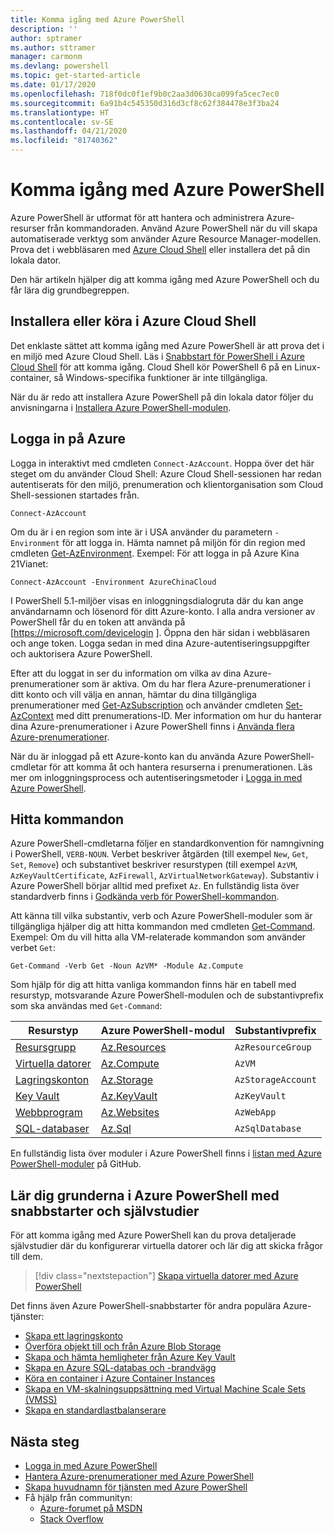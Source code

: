 ```yaml
---
title: Komma igång med Azure PowerShell
description: ''
author: sptramer
ms.author: sttramer
manager: carmonm
ms.devlang: powershell
ms.topic: get-started-article
ms.date: 01/17/2020
ms.openlocfilehash: 718f0dc0f1ef9b0c2aa3d0630ca099fa5cec7ec0
ms.sourcegitcommit: 6a91b4c545350d316d3cf8c62f384478e3f3ba24
ms.translationtype: HT
ms.contentlocale: sv-SE
ms.lasthandoff: 04/21/2020
ms.locfileid: "81740362"
---
```

# <a name="get-started-with-azure-powershell"></a>Komma igång med Azure PowerShell

Azure PowerShell är utformat för att hantera och administrera Azure-resurser från kommandoraden. Använd Azure PowerShell när du vill skapa automatiserade verktyg som använder Azure Resource Manager-modellen.
Prova det i webbläsaren med [Azure Cloud Shell](/azure/cloud-shell/overview) eller installera det på din lokala dator.

Den här artikeln hjälper dig att komma igång med Azure PowerShell och du får lära dig grundbegreppen.

## <a name="install-or-run-in-azure-cloud-shell"></a>Installera eller köra i Azure Cloud Shell

Det enklaste sättet att komma igång med Azure PowerShell är att prova det i en miljö med Azure Cloud Shell.
Läs i [Snabbstart för PowerShell i Azure Cloud Shell](/azure/cloud-shell/quickstart-powershell) för att komma igång.
Cloud Shell kör PowerShell 6 på en Linux-container, så Windows-specifika funktioner är inte tillgängliga.

När du är redo att installera Azure PowerShell på din lokala dator följer du anvisningarna i [Installera Azure PowerShell-modulen](install-az-ps.md).

## <a name="sign-in-to-azure"></a>Logga in på Azure

Logga in interaktivt med cmdleten `Connect-AzAccount`. Hoppa över det här steget om du använder Cloud Shell: Azure Cloud Shell-sessionen har redan autentiserats för den miljö, prenumeration och klientorganisation som Cloud Shell-sessionen startades från.

```azurepowershell-interactive
Connect-AzAccount
```

Om du är i en region som inte är i USA använder du parametern `-Environment` för att logga in. Hämta namnet på miljön för din region med cmdleten [Get-AzEnvironment](/powershell/module/Az.Accounts/Get-AzEnvironment). Exempel: För att logga in på Azure Kina 21Vianet:

```azurepowershell-interactive
Connect-AzAccount -Environment AzureChinaCloud
```

I PowerShell 5.1-miljöer visas en inloggningsdialogruta där du kan ange användarnamn och lösenord för ditt Azure-konto. I alla andra versioner av PowerShell får du en token att använda på [https://microsoft.com/devicelogin ].
Öppna den här sidan i webbläsaren och ange token. Logga sedan in med dina Azure-autentiseringsuppgifter och auktorisera Azure PowerShell.

Efter att du loggat in ser du information om vilka av dina Azure-prenumerationer som är aktiva. Om du har flera Azure-prenumerationer i ditt konto och vill välja en annan, hämtar du dina tillgängliga prenumerationer med [Get-AzSubscription](/powershell/module/az.accounts/get-azsubscription) och använder cmdleten [Set-AzContext](/powershell/module/az.accounts/set-azcontext) med ditt prenumerations-ID.
Mer information om hur du hanterar dina Azure-prenumerationer i Azure PowerShell finns i [Använda flera Azure-prenumerationer](manage-subscriptions-azureps.md).

När du är inloggad på ett Azure-konto kan du använda Azure PowerShell-cmdletar för att komma åt och hantera resurserna i prenumerationen. Läs mer om inloggningsprocess och autentiseringsmetoder i [Logga in med Azure PowerShell](authenticate-azureps.md).

## <a name="find-commands"></a>Hitta kommandon

Azure PowerShell-cmdletarna följer en standardkonvention för namngivning i PowerShell, `VERB-NOUN`. Verbet beskriver åtgärden (till exempel `New`, `Get`, `Set`, `Remove`) och substantivet beskriver resurstypen (till exempel `AzVM`, `AzKeyVaultCertificate`, `AzFirewall`, `AzVirtualNetworkGateway`). Substantiv i Azure PowerShell börjar alltid med prefixet `Az`. En fullständig lista över standardverb finns i [Godkända verb för PowerShell-kommandon](/powershell/scripting/developer/cmdlet/approved-verbs-for-windows-powershell-commands).

Att känna till vilka substantiv, verb och Azure PowerShell-moduler som är tillgängliga hjälper dig att hitta kommandon med cmdleten [Get-Command](/powershell/module/microsoft.powershell.core/get-command). Exempel: Om du vill hitta alla VM-relaterade kommandon som använder verbet `Get`:

```powershell-interactive
Get-Command -Verb Get -Noun AzVM* -Module Az.Compute
```

Som hjälp för dig att hitta vanliga kommandon finns här en tabell med resurstyp, motsvarande Azure PowerShell-modulen och de substantivprefix som ska användas med `Get-Command`:

| Resurstyp | Azure PowerShell-modul | Substantivprefix |
|---------------|-------------------------|----------------|
| [Resursgrupp](/azure/azure-resource-manager/resource-group-overview) | [Az.Resources](/powershell/module/az.resources#resources) | `AzResourceGroup` |
| [Virtuella datorer](/azure/virtual-machines) | [Az.Compute](/powershell/module/az.compute#virtual_machines) | `AzVM` |
| [Lagringskonton](/azure/storage/common/storage-introduction) | [Az.Storage](/powershell/module/az.storage/) | `AzStorageAccount` |
| [Key Vault](/azure/key-vault/key-vault-whatis) | [Az.KeyVault](/powershell/module/az.keyvault) | `AzKeyVault` |
| [Webbprogram](/azure/app-service) | [Az.Websites](/powershell/module/az.websites) | `AzWebApp` |
| [SQL-databaser](/azure/sql-database) | [Az.Sql](/powershell/module/az.sql) | `AzSqlDatabase` |

En fullständig lista över moduler i Azure PowerShell finns i [listan med Azure PowerShell-moduler](https://github.com/Azure/azure-powershell/blob/master/documentation/azure-powershell-modules.md) på GitHub.

## <a name="learn-azure-powershell-basics-with-quickstarts-and-tutorials"></a>Lär dig grunderna i Azure PowerShell med snabbstarter och självstudier

För att komma igång med Azure PowerShell kan du prova detaljerade självstudier där du konfigurerar virtuella datorer och lär dig att skicka frågor till dem.

> [!div class="nextstepaction"]
> [Skapa virtuella datorer med Azure PowerShell](azureps-vm-tutorial.yml)

Det finns även Azure PowerShell-snabbstarter för andra populära Azure-tjänster:

* [Skapa ett lagringskonto](/azure/storage/common/storage-quickstart-create-account?tabs=azure-powershell)
* [Överföra objekt till och från Azure Blob Storage](/azure/storage/blobs/storage-quickstart-blobs-powershell)
* [Skapa och hämta hemligheter från Azure Key Vault](/azure/key-vault/quick-create-powershell)
* [Skapa en Azure SQL-databas och -brandvägg](/azure/sql-database/scripts/sql-database-create-and-configure-database-powershell)
* [Köra en container i Azure Container Instances](/azure/container-instances/container-instances-quickstart-powershell)
* [Skapa en VM-skalningsuppsättning med Virtual Machine Scale Sets (VMSS)](/azure/virtual-machine-scale-sets/quick-create-powershell)
* [Skapa en standardlastbalanserare](/azure/load-balancer/quickstart-create-standard-load-balancer-powershell)

## <a name="next-steps"></a>Nästa steg

* [Logga in med Azure PowerShell](authenticate-azureps.md)
* [Hantera Azure-prenumerationer med Azure PowerShell](manage-subscriptions-azureps.md)
* [Skapa huvudnamn för tjänsten med Azure PowerShell](create-azure-service-principal-azureps.md)
* Få hjälp från communityn:
  * [Azure-forumet på MSDN](https://go.microsoft.com/fwlink/p/?LinkId=320212)
  * [Stack Overflow](https://go.microsoft.com/fwlink/?LinkId=320213)
